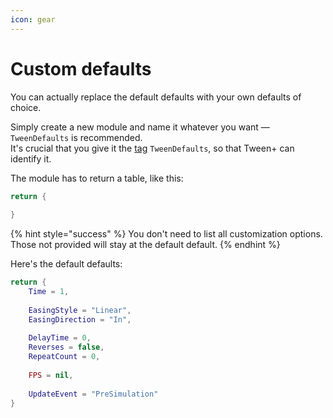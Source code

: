 ```yaml
---
icon: gear
---
```


# Custom defaults

You can actually replace the default defaults with your own defaults of choice.

Simply create a new module and name it whatever you want — `TweenDefaults` is recommended.\
It's crucial that you give it the [tag](https://create.roblox.com/docs/studio/properties#instance-tags) `TweenDefaults`, so that Tween+ can identify it.

The module has to return a table, like this:

```lua
return {
	
}
```

{% hint style="success" %}
You don't need to list all customization options. Those not provided will stay at the default default.
{% endhint %}

Here's the default defaults:

```lua
return {
	Time = 1,
	
	EasingStyle = "Linear",
	EasingDirection = "In",
	
	DelayTime = 0,
	Reverses = false,
	RepeatCount = 0,
	
	FPS = nil,
	
	UpdateEvent = "PreSimulation"
}
```
